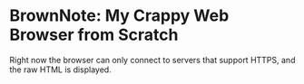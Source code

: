# BrownNote: My Crappy Web Browser from Scratch
Right now the browser can only connect to servers that support HTTPS, and the raw HTML is displayed.


